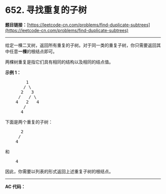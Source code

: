 # 652. 寻找重复的子树

**题目链接：**[https://leetcode-cn.com/problems/find-duplicate-subtrees](https://leetcode-cn.com/problems/find-duplicate-subtrees)

---

<div class="content__1Y2H">
 <div class="notranslate">
  <p>给定一棵二叉树，返回所有重复的子树。对于同一类的重复子树，你只需要返回其中任意<strong>一棵</strong>的根结点即可。</p> 
  <p>两棵树重复是指它们具有相同的结构以及相同的结点值。</p> 
  <p><strong>示例 1：</strong></p> 
  <pre class="language-text">        1
       / \
      2   3
     /   / \
    4   2   4
       /
      4
</pre> 
  <p>下面是两个重复的子树：</p> 
  <pre class="language-text">      2
     /
    4
</pre> 
  <p>和</p> 
  <pre class="language-text">    4
</pre> 
  <p>因此，你需要以列表的形式返回上述重复子树的根结点。</p> 
 </div>
</div>

---

**AC 代码：**

```java

```